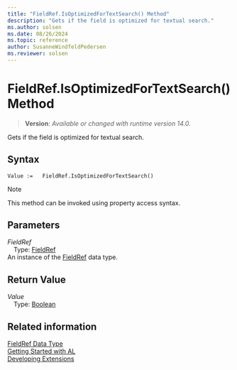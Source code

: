 ```yaml
---
title: "FieldRef.IsOptimizedForTextSearch() Method"
description: "Gets if the field is optimized for textual search."
ms.author: solsen
ms.date: 08/26/2024
ms.topic: reference
author: SusanneWindfeldPedersen
ms.reviewer: solsen
---
```

[//]: # (START>DO_NOT_EDIT)
[//]: # (IMPORTANT:Do not edit any of the content between here and the END>DO_NOT_EDIT.)
[//]: # (Any modifications should be made in the .xml files in the ModernDev repo.)
# FieldRef.IsOptimizedForTextSearch() Method
> **Version**: _Available or changed with runtime version 14.0._

Gets if the field is optimized for textual search.


## Syntax
```AL
Value :=   FieldRef.IsOptimizedForTextSearch()
```
> [!NOTE]
> This method can be invoked using property access syntax.
## Parameters
*FieldRef*  
&emsp;Type: [FieldRef](fieldref-data-type.md)  
An instance of the [FieldRef](fieldref-data-type.md) data type.  

## Return Value
*Value*  
&emsp;Type: [Boolean](../boolean/boolean-data-type.md)  



[//]: # (IMPORTANT: END>DO_NOT_EDIT)
## Related information
[FieldRef Data Type](fieldref-data-type.md)  
[Getting Started with AL](../../devenv-get-started.md)  
[Developing Extensions](../../devenv-dev-overview.md)